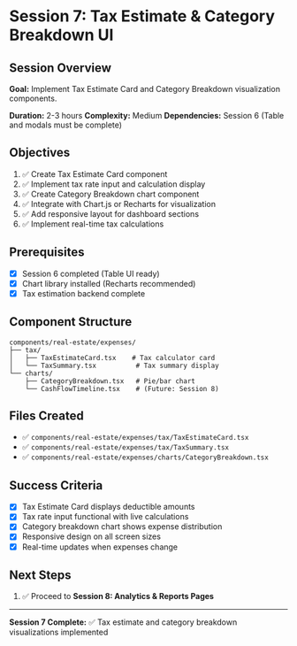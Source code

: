 # Session 7: Tax Estimate & Category Breakdown UI

## Session Overview
**Goal:** Implement Tax Estimate Card and Category Breakdown visualization components.

**Duration:** 2-3 hours
**Complexity:** Medium
**Dependencies:** Session 6 (Table and modals must be complete)

## Objectives

1. ✅ Create Tax Estimate Card component
2. ✅ Implement tax rate input and calculation display
3. ✅ Create Category Breakdown chart component
4. ✅ Integrate with Chart.js or Recharts for visualization
5. ✅ Add responsive layout for dashboard sections
6. ✅ Implement real-time tax calculations

## Prerequisites

- [x] Session 6 completed (Table UI ready)
- [x] Chart library installed (Recharts recommended)
- [x] Tax estimation backend complete

## Component Structure

```
components/real-estate/expenses/
├── tax/
│   ├── TaxEstimateCard.tsx    # Tax calculator card
│   └── TaxSummary.tsx          # Tax summary display
└── charts/
    ├── CategoryBreakdown.tsx   # Pie/bar chart
    └── CashFlowTimeline.tsx    # (Future: Session 8)
```

## Files Created

- ✅ `components/real-estate/expenses/tax/TaxEstimateCard.tsx`
- ✅ `components/real-estate/expenses/tax/TaxSummary.tsx`
- ✅ `components/real-estate/expenses/charts/CategoryBreakdown.tsx`

## Success Criteria

- [x] Tax Estimate Card displays deductible amounts
- [x] Tax rate input functional with live calculations
- [x] Category breakdown chart shows expense distribution
- [x] Responsive design on all screen sizes
- [x] Real-time updates when expenses change

## Next Steps

1. ✅ Proceed to **Session 8: Analytics & Reports Pages**

---

**Session 7 Complete:** ✅ Tax estimate and category breakdown visualizations implemented
